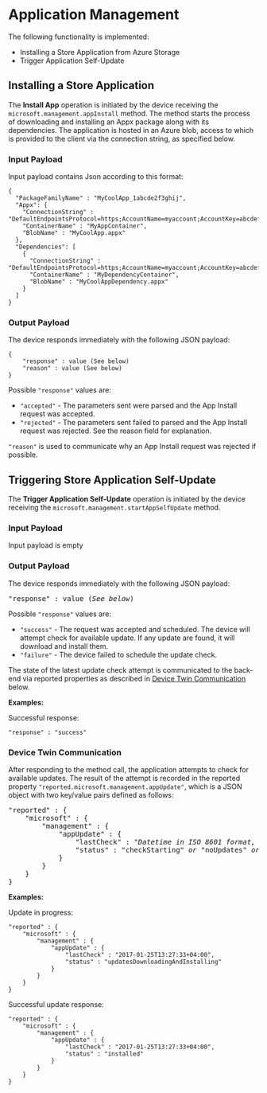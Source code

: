# Application Management

The following functionality is implemented:
- Installing a Store Application from Azure Storage
- Trigger Application Self-Update

## Installing a Store Application

The **Install App** operation is initiated by the device receiving the `microsoft.management.appInstall` method. The method starts the process of downloading and installing an Appx package along with its dependencies. The application is hosted in an Azure blob, access to which is provided to the client via the connection string, as specified below.

### Input Payload 
Input payload contains Json according to this format:

```
{
  "PackageFamilyName" : "MyCoolApp_1abcde2f3ghij",
  "Appx": {
    "ConnectionString" : "DefaultEndpointsProtocol=https;AccountName=myaccount;AccountKey=abcdef",
    "ContainerName" : "MyAppContainer",
    "BlobName" : "MyCoolApp.appx"
  },
  "Dependencies": [
    {
      "ConnectionString" : "DefaultEndpointsProtocol=https;AccountName=myaccount;AccountKey=abcdef",
      "ContainerName" : "MyDependencyContainer",
      "BlobName" : "MyCoolAppDependency.appx"
    }
  ]
}
```

### Output Payload
The device responds immediately with the following JSON payload:

```
{
    "response" : value (See below)
    "reason" : value (See below)
}
```


Possible `"response"` values are: 
- `"accepted"` - The parameters sent were parsed and the App Install request was accepted.
- `"rejected"` - The parameters sent failed to parsed and the App Install request was rejected.  See the reason field for explanation.

`"reason"` is used to communicate why an App Install request was rejected if possible.

## Triggering Store Application Self-Update

The **Trigger Application Self-Update** operation is initiated by the device receiving the `microsoft.management.startAppSelfUpdate` method.

### Input Payload 
Input payload is empty

### Output Payload
The device responds immediately with the following JSON payload:

<pre>
"response" : value (<i>See below</i>)
</pre>

Possible `"response"` values are: 
- `"success"` - The request was accepted and scheduled. The device will attempt check for available update. If any update are found, it will download and install them.
- `"failure"` - The device failed to schedule the update check.

The state of the latest update check attempt is communicated to the back-end via 
reported properties as described in [Device Twin Communication](#define-twin-communication) below.

**Examples:**

Successful response:

```
"response" : "success"
```

### Device Twin Communication

After responding to the method call, the application attempts to check for available updates. The result
of the attempt is recorded in the reported property `"reported.microsoft.management.appUpdate"`, which
is a JSON object with two key/value pairs defined as follows:

<pre>
"reported" : {
    "microsoft" : {
        "management" : {
            "appUpdate" : {
                "lastCheck" : "<i>Datetime in ISO 8601 format, UTC</i>"
                "status" : "checkStarting" <i>or</i> "noUpdates" <i>or</i> "updatesDownloadingAndInstalling" <i>or</i> "installed" <i>or</i> "failed"
            }
        }
    }
}
</pre>

**Examples:**

Update in progress:

```
"reported" : {
    "microsoft" : {
        "management" : {
            "appUpdate" : {
                "lastCheck" : "2017-01-25T13:27:33+04:00",
                "status" : "updatesDownloadingAndInstalling"
            }
        }
    }
}
```

Successful update response:

```
"reported" : {
    "microsoft" : {
        "management" : {
            "appUpdate" : {
                "lastCheck" : "2017-01-25T13:27:33+04:00",
                "status" : "installed"
            }
        }
    }
}
```
